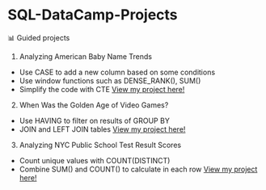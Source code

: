# SQL-DataCamp-Projects
📊 Guided projects
1. Analyzing American Baby Name Trends
 * Use CASE to add a new column based on some conditions
 * Use window functions such as DENSE_RANK(), SUM()
 * Simplify the code with CTE
 [View my project here!](https://github.com/addy-analytics/SQL-DataCamp-Projects/blob/main/Analyzing%20American%20Baby%20Name%20Trends/notebook.ipynb)


2. When Was the Golden Age of Video Games?
 * Use HAVING to filter on results of GROUP BY
 * JOIN and LEFT JOIN tables
 [View my project here!](https://github.com/addy-analytics/SQL-DataCamp-Projects/blob/main/When%20Was%20the%20Golden%20Age%20of%20Video%20Games_/notebook.ipynb)

3. Analyzing NYC Public School Test Result Scores
*  Count unique values with COUNT(DISTINCT)
*  Combine SUM() and COUNT() to calculate in each row
 [View my project here!]()
